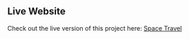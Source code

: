 ## Live Website

Check out the live version of this project here: [Space Travel](https://travel-tospace.netlify.app/)

